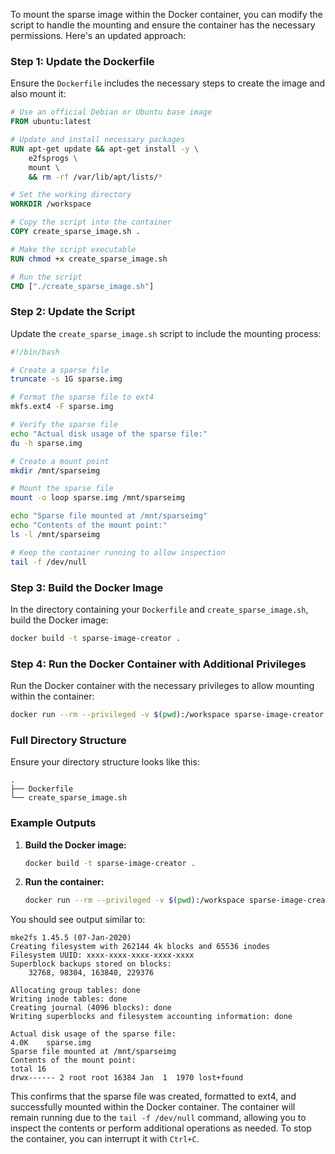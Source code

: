 To mount the sparse image within the Docker container, you can modify the script to handle the mounting and ensure the container has the necessary permissions. Here's an updated approach:

### Step 1: Update the Dockerfile

Ensure the `Dockerfile` includes the necessary steps to create the image and also mount it:

```Dockerfile
# Use an official Debian or Ubuntu base image
FROM ubuntu:latest

# Update and install necessary packages
RUN apt-get update && apt-get install -y \
    e2fsprogs \
    mount \
    && rm -rf /var/lib/apt/lists/*

# Set the working directory
WORKDIR /workspace

# Copy the script into the container
COPY create_sparse_image.sh .

# Make the script executable
RUN chmod +x create_sparse_image.sh

# Run the script
CMD ["./create_sparse_image.sh"]
```

### Step 2: Update the Script

Update the `create_sparse_image.sh` script to include the mounting process:

```bash
#!/bin/bash

# Create a sparse file
truncate -s 1G sparse.img

# Format the sparse file to ext4
mkfs.ext4 -F sparse.img

# Verify the sparse file
echo "Actual disk usage of the sparse file:"
du -h sparse.img

# Create a mount point
mkdir /mnt/sparseimg

# Mount the sparse file
mount -o loop sparse.img /mnt/sparseimg

echo "Sparse file mounted at /mnt/sparseimg"
echo "Contents of the mount point:"
ls -l /mnt/sparseimg

# Keep the container running to allow inspection
tail -f /dev/null
```

### Step 3: Build the Docker Image

In the directory containing your `Dockerfile` and `create_sparse_image.sh`, build the Docker image:

```bash
docker build -t sparse-image-creator .
```

### Step 4: Run the Docker Container with Additional Privileges

Run the Docker container with the necessary privileges to allow mounting within the container:

```bash
docker run --rm --privileged -v $(pwd):/workspace sparse-image-creator
```

### Full Directory Structure

Ensure your directory structure looks like this:

```
.
├── Dockerfile
└── create_sparse_image.sh
```

### Example Outputs

1. **Build the Docker image:**

   ```bash
   docker build -t sparse-image-creator .
   ```

2. **Run the container:**

   ```bash
   docker run --rm --privileged -v $(pwd):/workspace sparse-image-creator
   ```

You should see output similar to:

```
mke2fs 1.45.5 (07-Jan-2020)
Creating filesystem with 262144 4k blocks and 65536 inodes
Filesystem UUID: xxxx-xxxx-xxxx-xxxx-xxxx
Superblock backups stored on blocks: 
    32768, 98304, 163840, 229376

Allocating group tables: done                            
Writing inode tables: done                            
Creating journal (4096 blocks): done
Writing superblocks and filesystem accounting information: done 

Actual disk usage of the sparse file:
4.0K    sparse.img
Sparse file mounted at /mnt/sparseimg
Contents of the mount point:
total 16
drwx------ 2 root root 16384 Jan  1  1970 lost+found
```

This confirms that the sparse file was created, formatted to ext4, and successfully mounted within the Docker container. The container will remain running due to the `tail -f /dev/null` command, allowing you to inspect the contents or perform additional operations as needed. To stop the container, you can interrupt it with `Ctrl+C`.